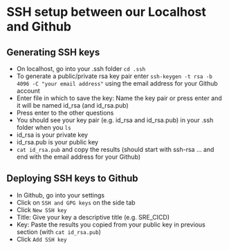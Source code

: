 # SSH setup between our Localhost and Github
## Generating SSH keys
- On localhost, go into your .ssh folder
`cd .ssh`
- To generate a public/private rsa key pair enter `ssh-keygen -t rsa -b 4096 -C "your email address"` using the email address for your Github account
- Enter file in which to save the key: Name the key pair or press enter and it will be named id_rsa (and id_rsa.pub)
- Press enter to the other questions
- You should see your key pair (e.g. id_rsa and id_rsa.pub) in your .ssh folder when you `ls`
- id_rsa is your private key
- id_rsa.pub is your public key
- `cat id_rsa.pub` and copy the results (should start with ssh-rsa ... and end with the email address for your Github)
## Deploying SSH keys to Github
- In Github, go into your settings
- Click on `SSH and GPG keys` on the side tab
- Click `New SSH key`
- Title: Give your key a descriptive title (e.g. SRE_CICD)
- Key: Paste the results you copied from your public key in previous section (with `cat id_rsa.pub`)
- Click `Add SSH key`
